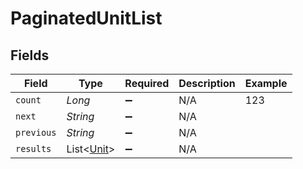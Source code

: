 # PaginatedUnitList


## Fields

| Field                                     | Type                                      | Required                                  | Description                               | Example                                   |
| ----------------------------------------- | ----------------------------------------- | ----------------------------------------- | ----------------------------------------- | ----------------------------------------- |
| `count`                                   | *Long*                                    | :heavy_minus_sign:                        | N/A                                       | 123                                       |
| `next`                                    | *String*                                  | :heavy_minus_sign:                        | N/A                                       |                                           |
| `previous`                                | *String*                                  | :heavy_minus_sign:                        | N/A                                       |                                           |
| `results`                                 | List<[Unit](../../models/shared/Unit.md)> | :heavy_minus_sign:                        | N/A                                       |                                           |